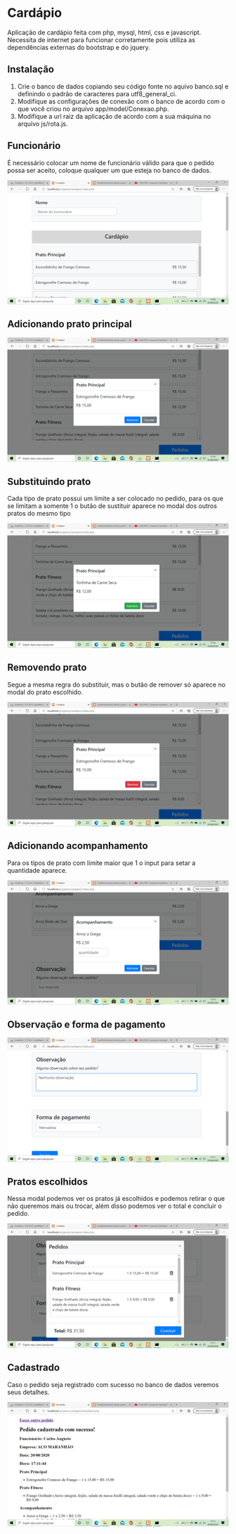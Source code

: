 # Cardápio
Aplicação de cardápio feita com php, mysql, html, css e javascript. Necessita de internet para funcionar corretamente pois utiliza as dependências externas do bootstrap e do jquery.

## Instalação
1. Crie o banco de dados copiando seu código fonte no aquivo banco.sql e definindo o padrão de caracteres para utf8_general_ci.
2. Modifique as configurações de conexão com o banco de acordo com o que você criou no arquivo app/model/Conexao.php.
3. Modifique a url raiz da aplicação de acordo com a sua máquina no arquivo js/rota.js.


## Funcionário
É necessário colocar um nome de funcionário válido para que o pedido possa ser aceito, coloque qualquer um que esteja no banco de dados.

![inicio](https://github.com/rodriguesrenato61/cardapio/blob/master/prints/print01.png)


## Adicionando prato principal

![adicionando prato](https://github.com/rodriguesrenato61/cardapio/blob/master/prints/print02.png)

 
## Substituindo prato
Cada tipo de prato possui um limite a ser colocado no pedido, para os que se limitam a somente 1 o butão de sustituir aparece no modal dos outros pratos do mesmo tipo

![substituindo prato](https://github.com/rodriguesrenato61/cardapio/blob/master/prints/print03.png)


## Removendo prato
Segue a mesma regra do substituir, mas o butão de remover só aparece no modal do prato escolhido.

![removendo prato](https://github.com/rodriguesrenato61/cardapio/blob/master/prints/print04.png)


## Adicionando acompanhamento
Para os tipos de prato com limite maior que 1 o input para setar a quantidade aparece.

![adicionando acompanhamento](https://github.com/rodriguesrenato61/cardapio/blob/master/prints/print05.png)


## Observação e forma de pagamento

![obs e forma de pagamento](https://github.com/rodriguesrenato61/cardapio/blob/master/prints/print06.png)


## Pratos escolhidos
Nessa modal podemos ver os pratos já escolhidos e podemos retirar o que não queremos mais ou trocar, além disso podemos ver o total e concluir o pedido.

![concluir pedido](https://github.com/rodriguesrenato61/cardapio/blob/master/prints/print07.png)


## Cadastrado
Caso o pedido seja registrado com sucesso no banco de dados veremos seus detalhes.

![sucesso](https://github.com/rodriguesrenato61/cardapio/blob/master/prints/print08.png)
